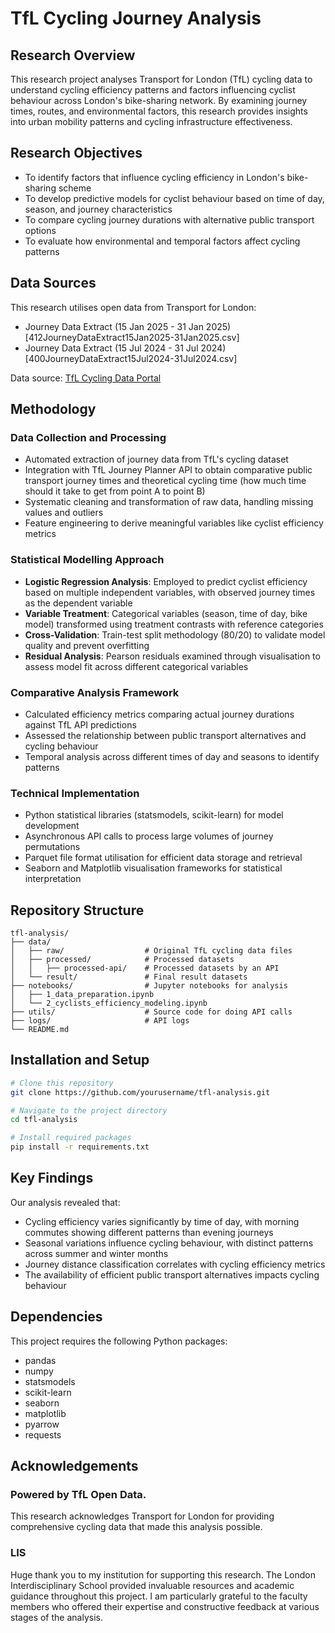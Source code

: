 # TfL Cycling Journey Analysis

## Research Overview

This research project analyses Transport for London (TfL) cycling data to understand cycling efficiency patterns and factors influencing cyclist behaviour across London's bike-sharing network. By examining journey times, routes, and environmental factors, this research provides insights into urban mobility patterns and cycling infrastructure effectiveness.

## Research Objectives

- To identify factors that influence cycling efficiency in London's bike-sharing scheme
- To develop predictive models for cyclist behaviour based on time of day, season, and journey characteristics
- To compare cycling journey durations with alternative public transport options
- To evaluate how environmental and temporal factors affect cycling patterns

## Data Sources

This research utilises open data from Transport for London:
- Journey Data Extract (15 Jan 2025 - 31 Jan 2025) [412JourneyDataExtract15Jan2025-31Jan2025.csv]
- Journey Data Extract (15 Jul 2024 - 31 Jul 2024) [400JourneyDataExtract15Jul2024-31Jul2024.csv]

Data source: [TfL Cycling Data Portal](https://cycling.data.tfl.gov.uk/)

## Methodology

### Data Collection and Processing
- Automated extraction of journey data from TfL's cycling dataset
- Integration with TfL Journey Planner API to obtain comparative public transport journey times and theoretical cycling time (how much time should it take to get from point A to point B)
- Systematic cleaning and transformation of raw data, handling missing values and outliers
- Feature engineering to derive meaningful variables like cyclist efficiency metrics

### Statistical Modelling Approach
- **Logistic Regression Analysis**: Employed to predict cyclist efficiency based on multiple independent variables, with observed journey times as the dependent variable
- **Variable Treatment**: Categorical variables (season, time of day, bike model) transformed using treatment contrasts with reference categories
- **Cross-Validation**: Train-test split methodology (80/20) to validate model quality and prevent overfitting
- **Residual Analysis**: Pearson residuals examined through visualisation to assess model fit across different categorical variables

### Comparative Analysis Framework
- Calculated efficiency metrics comparing actual journey durations against TfL API predictions
- Assessed the relationship between public transport alternatives and cycling behaviour 
- Temporal analysis across different times of day and seasons to identify patterns

### Technical Implementation
- Python statistical libraries (statsmodels, scikit-learn) for model development
- Asynchronous API calls to process large volumes of journey permutations
- Parquet file format utilisation for efficient data storage and retrieval
- Seaborn and Matplotlib visualisation frameworks for statistical interpretation

## Repository Structure

```
tfl-analysis/
├── data/
│   ├── raw/                  # Original TfL cycling data files
│   ├── processed/            # Processed datasets
│   │   ├── processed-api/    # Processed datasets by an API
│   └── result/               # Final result datasets
├── notebooks/                # Jupyter notebooks for analysis
│   ├── 1_data_preparation.ipynb
│   └── 2_cyclists_efficiency_modeling.ipynb
├── utils/                    # Source code for doing API calls
├── logs/                     # API logs
└── README.md
```

## Installation and Setup

```bash
# Clone this repository
git clone https://github.com/yourusername/tfl-analysis.git

# Navigate to the project directory
cd tfl-analysis

# Install required packages
pip install -r requirements.txt
```

## Key Findings

Our analysis revealed that:
- Cycling efficiency varies significantly by time of day, with morning commutes showing different patterns than evening journeys
- Seasonal variations influence cycling behaviour, with distinct patterns across summer and winter months
- Journey distance classification correlates with cycling efficiency metrics
- The availability of efficient public transport alternatives impacts cycling behaviour

## Dependencies

This project requires the following Python packages:
- pandas
- numpy
- statsmodels
- scikit-learn
- seaborn
- matplotlib
- pyarrow
- requests

## Acknowledgements
### Powered by TfL Open Data. 

This research acknowledges Transport for London for providing comprehensive cycling data that made this analysis possible.

### LIS

Huge thank you to my institution for supporting this research. The London Interdisciplinary School provided invaluable resources and academic guidance throughout this project. I am particularly grateful to the faculty members who offered their expertise and constructive feedback at various stages of the analysis.